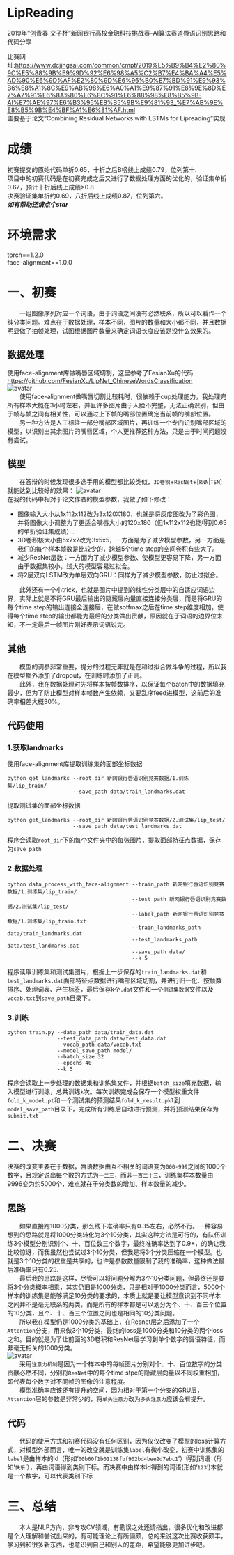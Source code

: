 # LipReading
2019年“创青春·交子杯”新网银行高校金融科技挑战赛-AI算法赛道唇语识别思路和代码分享

比赛网址:<https://www.dcjingsai.com/common/cmpt/2019%E5%B9%B4%E2%80%9C%E5%88%9B%E9%9D%92%E6%98%A5%C2%B7%E4%BA%A4%E5%AD%90%E6%9D%AF%E2%80%9D%E6%96%B0%E7%BD%91%E9%93%B6%E8%A1%8C%E9%AB%98%E6%A0%A1%E9%87%91%E8%9E%8D%E7%A7%91%E6%8A%80%E6%8C%91%E6%88%98%E8%B5%9B-AI%E7%AE%97%E6%B3%95%E8%B5%9B%E9%81%93_%E7%AB%9E%E8%B5%9B%E4%BF%A1%E6%81%AF.html>  
主要基于论文“Combining Residual Networks with LSTMs for Lipreading”实现
# 成绩
初赛提交的原始代码单折0.65，十折之后B榜线上成绩0.79，位列第十.  
项目中的初赛代码是在初赛完成之后又进行了数据处理方面的优化的，验证集单折0.67，预计十折后线上成绩>0.8  
决赛验证集单折约0.69，八折后线上成绩0.87，位列第六。  
 ***如有帮助还请点个star***

# 环境需求
torch==1.2.0  
face-alignment==1.0.0  

# 一、初赛
&ensp;&ensp;&ensp;&ensp;一组图像序列对应一个词语，由于词语之间没有必然联系，所以可以看作一个纯分类问题。难点在于数据处理，样本不同，图片的数量和大小都不同，并且数据明显做了抽帧处理，试图根据图片数量来确定词语长度应该是没什么效果的。  
## 数据处理
使用face-alignment库做嘴唇区域切割，这里参考了FesianXu的代码<https://github.com/FesianXu/LipNet_ChineseWordsClassification>  
![avatar](https://github.com/liuzhejun/XWbank_LipReading/blob/master/README_IMGS/2d3d.png)  
&ensp;&ensp;&ensp;&ensp;使用face-alignment做嘴唇切割比较耗时，很依赖于cup处理能力，我处理完所有样本大概在3小时左右，并且许多图片由于人脸不完整，无法正确识别，但由于帧与帧之间有相关性，可以通过上下帧的嘴部位置确定当前帧的嘴部位置。  
&ensp;&ensp;&ensp;&ensp;另一种方法是人工标注一部分嘴部区域图片，再训练一个专门识别嘴部区域的模型，以识别出其余图片的嘴唇区域，个人更推荐这种方法，只是由于时间问题没有尝试。
## 模型
&ensp;&ensp;&ensp;&ensp;在答辩的时候发现很多选手用的模型都比较类似，`3D卷积`+`ResNet`+[`RNN`|`TSM`]就能达到比较好的效果：
![avatar](https://github.com/liuzhejun/XWbank_LipReading/blob/master/README_IMGS/model_1.png)  
在我的代码中相对于论文作者的模型参数，我做了如下修改：  
* 图像输入大小从1x112x112改为3x120X180，也就是将灰度图改为了彩色图，并将图像大小调整为了更适合嘴唇大小的120x180（但1x112x112也能得到0.65的单折验证集成绩）.
* 3D卷积核大小由5x7x7改为3x5x5，一方面是为了减少模型参数，另一方面是我们的每个样本帧数是比较少的，跨越5个time step的空间卷积有些大了。
* 减少ResNet层数：一方面为了减少模型参数、使模型更容易下降，另一方面由于数据集较小，过大的模型容易过拟合。
* 将2层双向LSTM改为单层双向GRU：同样为了减少模型参数，防止过拟合。  

&ensp;&ensp;&ensp;&ensp;此外还有一个小trick，也就是图片中提到的线性分类层中的自适应词语边界，实际上就是不将GRU最后输出的隐藏层向量直接连接分类层，而是将GRU的每个time step的输出连接全连接层，在做sotfmax之后在time step维度相加，使得每个time step的输出都能为最后的分类做出贡献，原因就在于词语的边界位未知，不一定最后一帧图片刚好表示词语说完。

## 其他
&ensp;&ensp;&ensp;&ensp;模型的调参非常重要，提分的过程无非就是在和过拟合做斗争的过程，所以我在模型额外添加了dropout，在训练时添加了正则。  
&ensp;&ensp;&ensp;&ensp;此外，我在数据处理时先将样本按帧数排序，以保证每个batch中的数据填充最少，但为了防止模型对样本帧数产生依赖，又要乱序feed进模型，这前后的准确率相差大概30%。  

## 代码使用
### 1.获取landmarks
使用face-alignment库提取训练集的面部坐标数据
```shell
python get_landmarks --root_dir 新网银行唇语识别竞赛数据/1.训练集/lip_train/
                     --save_path data/train_landmarks.dat
```
提取测试集的面部坐标数据
```shell
python get_landmarks --root_dir 新网银行唇语识别竞赛数据/2.测试集/lip_test/
                     --save_path data/test_landmarks.dat
```
程序会读取`root_dir`下的每个文件夹中的每张图片，提取面部特征点数据，保存为`save_path`  

### 2.数据处理
```shell
python data_process_with_face-alignment --train_path 新网银行唇语识别竞赛数据/1.训练集/lip_train/
                                        --test_path 新网银行唇语识别竞赛数据/2.测试集/lip_test/
                                        --label_path 新网银行唇语识别竞赛数据/1.训练集/lip_train.txt
                                        --train_landmarks_path data/train_landmarks.dat
                                        --test_landmarks_path data/test_landmarks.dat
                                        --save_path data/
                                        --k 5
```
程序读取训练集和测试集图片，根据上一步保存的`train_landmarks.dat`和`test_landmarks.dat`面部特征点数据进行嘴部区域切割，并进行归一化、按帧数排序、处理词表、产生标签，最后保存k个`.dat`文件和一个`测试集数据`文件以及`vocab.txt`到`save_path`目录下。  

### 3.训练
```shell
python train.py --data_path data/train_data.dat
                --test_data_path data/test_data.dat
                --vocab_path data/vocab.txt
                --model_save_path model/
                --batch_size 32
                --epochs 40
                --k 5
```
程序会读取上一步处理的数据集和训练集文件，并根据`batch_size`填充数据，输入模型进行训练，总共训练`k`次。每次训练完成会保存一个模型权重文件`fold_k_model.pt`和一个测试集的预测结果`fold_k_result.pkl`到`model_save_path`目录下，完成所有训练后自动进行预测，并将预测结果保存为`submit.txt`  

# 二、决赛
决赛的改变主要在于数据，唇语数据由互不相关的词语变为`000-999`之间的1000个数字，且规定说出每个数的方式为`一二三`，而非`一百二十三`，训练集样本数量由9996变为约5000个，难点就在于分类数的增加、样本数量的减少。  
## 思路
&ensp;&ensp;&ensp;&ensp;如果直接跑1000分类，那么线下准确率只有0.35左右，必然不行。一种容易想到的思路就是将1000分类转化为3个10分类，其实这种方法是可行的，有队伍训练3个模型分别识别个、十、百位数三个数字，最终准确率达到了0.9+，的确让我比较惊讶，而我虽然也尝试过3个10分类，但我是将3个分类压缩在一个模型。也就是3个10分类的权重是共享的，也许是参数数量限制了我的准确率，这种做法最后准确率只有0.25.  
&ensp;&ensp;&ensp;&ensp;最后我的思路是这样，尽管可以将问题分解为3个10分类问题，但最终还是要将3个分类概率相乘，其实仍旧是1000分类，只是相对于1000分类而言，5000个样本的训练集是能够满足10分类的要求的，本质上就是要让模型意识到不同样本之间并不是毫无联系的两类，而是所有的样本都是可以划分为个、十、百三个位置的10分类，且个、十、百三个位置之间也是相同的10分类问题。  
&ensp;&ensp;&ensp;&ensp;所以我在模型仍是1000分类的基础上，在Resnet层之后添加了一个`Attention`分支，用来做3个10分类，最终的loss是1000分类和10分类的两个loss之和。目的就是为了让前面的3D卷积和ResNet层学习到单个数字的唇语特征，而非毫无相关的1000分类。  
![avatar](https://github.com/liuzhejun/XWbank_LipReading/blob/master/README_IMGS/model_2.png)    
&ensp;&ensp;&ensp;&ensp;采用`注意力机制`是因为一个样本中的每帧图片分别对个、十、百位数字的分类贡献必然不同，分别将`ResNet`中的每个time stpe的隐藏层向量以不同权重相加，即代表每个数字对不同帧的图像的注意程度。  
&ensp;&ensp;&ensp;&ensp;模型准确率应该还有提升的空间，因为相对于第一个分支的GRU层，`Attention`层的参数是非常少的，将`单头注意力`改为`多头注意力`应该会有提升。

## 代码
&ensp;&ensp;&ensp;&ensp;代码的使用方式和初赛代码没有任何区别，因为仅仅改变了模型的loss计算方式，对模型外部而言，唯一的改变就是训练集`label`有微小改变，初赛中训练集的`label`是由样本的id（形如‘`00b60f1b01138fbf902bd4bee2d7ebc1`’）得到词语（形如‘`快乐`’），再由词语得到类别下标。而决赛中由样本id得到的词语(形如‘`123`’)本就是一个数字，可以代表类别下标

# 三、总结
&ensp;&ensp;&ensp;&ensp;本人是NLP方向，非专攻CV领域，有勘误之处还请指出，很多优化和改进都是个人理解和尝试出来的，有可能理论上有所偏颇，总的来说这次比赛收获颇丰，学习到和很多新东西，也意识到自己和别人的差距，希望能够更加进步吧。

